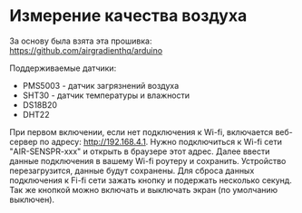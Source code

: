 # Измерение качества воздуха

За основу была взята эта прошивка: https://github.com/airgradienthq/arduino

Поддерживаемые датчики:
- PMS5003 - датчик загрязнений воздуха
- SHT30 - датчик температуры и влажности
- DS18B20
- DHT22

При первом включении, если нет подключения к Wi-fi, включается веб-сервер по адресу: http://192.168.4.1. Нужно подключиться к Wi-fi сети "AIR-SENSPR-xxx" и открыть в браузере этот адрес. Далее ввести данные подключения в вашему Wi-fi роутеру и сохранить. Устройство перезагрузится, данные будут сохранены. Для сброса данных подключения к Fi-fi сети зажать кнопку и подержать несколько секунд. Так же кнопкой можно включать и выключать экран (по умолчанию выключен).



